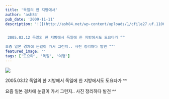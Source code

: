 ```yaml
---
title: '독일의 한 지방에서'
author: 'ash84'
pub_date: '2009-11-11'
description: '![](http://ash84.net/wp-content/uploads/1/cfile27.uf.1106D60E4AFACD84A10925.jpg)

  
 2005.03.12 독일의 한 지방에서 독일에 한 지방에서도 도요타가 ^^

요즘 일본 경차에 눈길이 가서 그런지.. 사진 정리하다 발견 ^^'
featured_image: ''
tags: ['도요타', '독일', '여행']
---
```



![](http://ash84.net/wp-content/uploads/1/cfile27.uf.1106D60E4AFACD84A10925.jpg)

  
 2005.03.12 독일의 한 지방에서 독일에 한 지방에서도 도요타가 ^^

요즘 일본 경차에 눈길이 가서 그런지.. 사진 정리하다 발견 ^^



